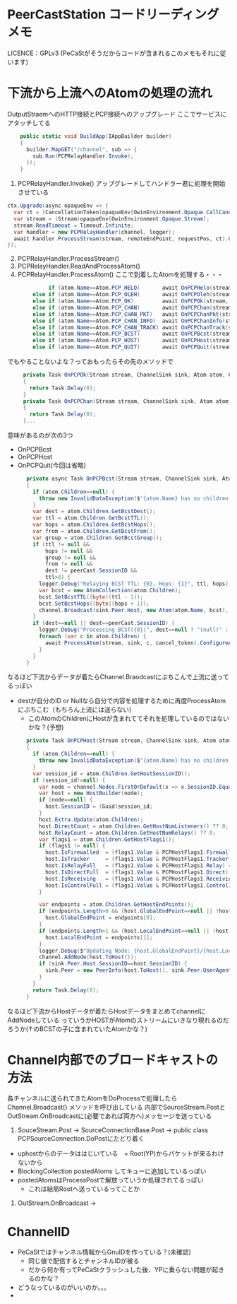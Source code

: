 # PeerCastStation コードリーディングメモ
LICENCE：GPLv3 (PeCaStがそうだからコードが含まれるこのメモもそれに従います)

# 下流から上流へのAtomの処理の流れ
OutputStraemへのHTTP接続とPCP接続へのアップグレード
ここでサービスにアタッチしてる
```csharp
    public static void BuildApp(IAppBuilder builder)
    {
      builder.MapGET("/channel", sub => {
        sub.Run(PCPRelayHandler.Invoke);
      });
    }
```
1. PCPRelayHandler.Invoke() アップグレードしてハンドラー君に処理を開始させている
```csharp 
ctx.Upgrade(async opaqueEnv => {
  var ct = (CancellationToken)opaqueEnv[OwinEnvironment.Opaque.CallCancelled];
  var stream = (Stream)opaqueEnv[OwinEnvironment.Opaque.Stream];
  stream.ReadTimeout = Timeout.Infinite;
  var handler = new PCPRelayHandler(channel, logger);
  await handler.ProcessStream(stream, remoteEndPoint, requestPos, ct).ConfigureAwait(false);
});
```
2. PCPRelayHandler.ProcessStream()
3. PCPRelayHandler.ReadAndProcessAtom()
4. PCPRelayHandler.ProcessAtom()
ここで到着したAtomを処理する・・・
```csharp
             if (atom.Name==Atom.PCP_HELO)       await OnPCPHelo(stream, sink, atom, cancel_token).ConfigureAwait(false);
        else if (atom.Name==Atom.PCP_OLEH)       await OnPCPOleh(stream, sink, atom, cancel_token).ConfigureAwait(false);
        else if (atom.Name==Atom.PCP_OK)         await OnPCPOk(stream, sink, atom, cancel_token).ConfigureAwait(false);
        else if (atom.Name==Atom.PCP_CHAN)       await OnPCPChan(stream, sink, atom, cancel_token).ConfigureAwait(false);
        else if (atom.Name==Atom.PCP_CHAN_PKT)   await OnPCPChanPkt(stream, sink, atom, cancel_token).ConfigureAwait(false);
        else if (atom.Name==Atom.PCP_CHAN_INFO)  await OnPCPChanInfo(stream, sink, atom, cancel_token).ConfigureAwait(false);
        else if (atom.Name==Atom.PCP_CHAN_TRACK) await OnPCPChanTrack(stream, sink, atom, cancel_token).ConfigureAwait(false);
        else if (atom.Name==Atom.PCP_BCST)       await OnPCPBcst(stream, sink, atom, cancel_token).ConfigureAwait(false);
        else if (atom.Name==Atom.PCP_HOST)       await OnPCPHost(stream, sink, atom, cancel_token).ConfigureAwait(false);
        else if (atom.Name==Atom.PCP_QUIT)       await OnPCPQuit(stream, sink, atom, cancel_token).ConfigureAwait(false);
```
でもやることないよな？っておもったらその先のメソッドで
```csharp
     private Task OnPCPOk(Stream stream, ChannelSink sink, Atom atom, CancellationToken cancel_token)
     {
       return Task.Delay(0);
     }
     private Task OnPCPChan(Stream stream, ChannelSink sink, Atom atom, CancellationToken cancel_token)
     {
       return Task.Delay(0);
     }...
```
意味があるのが次の3つ
- OnPCPBcst
- OnPCPHost
- OnPCPQuit(今回は省略)
```csharp
      private async Task OnPCPBcst(Stream stream, ChannelSink sink, Atom atom, CancellationToken cancel_token)
      {
        if (atom.Children==null) {
          throw new InvalidDataException($"{atom.Name} has no children.");
        }
        var dest = atom.Children.GetBcstDest();
        var ttl = atom.Children.GetBcstTTL();
        var hops = atom.Children.GetBcstHops();
        var from = atom.Children.GetBcstFrom();
        var group = atom.Children.GetBcstGroup();
        if (ttl != null &&
            hops != null &&
            group != null &&
            from != null &&
            dest != peerCast.SessionID &&
            ttl>0) {
          logger.Debug("Relaying BCST TTL: {0}, Hops: {1}", ttl, hops);
          var bcst = new AtomCollection(atom.Children);
          bcst.SetBcstTTL((byte)(ttl - 1));
          bcst.SetBcstHops((byte)(hops + 1));
          channel.Broadcast(sink.Peer.Host, new Atom(atom.Name, bcst), group.Value);
        }
        if (dest==null || dest==peerCast.SessionID) {
          logger.Debug("Processing BCST({0})", dest==null ? "(null)" : dest.Value.ToString("N"));
          foreach (var c in atom.Children) {
            await ProcessAtom(stream, sink, c, cancel_token).ConfigureAwait(false);
          }
        }
      }
```
なるほど下流からデータが着たらChannel.Braodcastにぶちこんで上流に送ってるっぽい
- destが自分のID or Nullなら自分で内容を処理するために再度ProcessAtomにぶちこむ（もちろん上流には送らない）
  - このAtomのChildrenにHostが含まれててそれを処理しているのではないかな？(予想)

```csharp
      private Task OnPCPHost(Stream stream, ChannelSink sink, Atom atom, CancellationToken cancel_token)
      {
        if (atom.Children==null) {
          throw new InvalidDataException($"{atom.Name} has no children.");
        }
        var session_id = atom.Children.GetHostSessionID();
        if (session_id!=null) {
          var node = channel.Nodes.FirstOrDefault(x => x.SessionID.Equals(session_id));
          var host = new HostBuilder(node);
          if (node==null) {
            host.SessionID = (Guid)session_id;
          }
          host.Extra.Update(atom.Children);
          host.DirectCount = atom.Children.GetHostNumListeners() ?? 0;
          host.RelayCount = atom.Children.GetHostNumRelays() ?? 0;
          var flags1 = atom.Children.GetHostFlags1();
          if (flags1 != null) {
            host.IsFirewalled  = (flags1.Value & PCPHostFlags1.Firewalled) != 0;
            host.IsTracker     = (flags1.Value & PCPHostFlags1.Tracker) != 0;
            host.IsRelayFull   = (flags1.Value & PCPHostFlags1.Relay) == 0;
            host.IsDirectFull  = (flags1.Value & PCPHostFlags1.Direct) == 0;
            host.IsReceiving   = (flags1.Value & PCPHostFlags1.Receiving) != 0;
            host.IsControlFull = (flags1.Value & PCPHostFlags1.ControlIn) == 0;
          }

          var endpoints = atom.Children.GetHostEndPoints();
          if (endpoints.Length>0 && (host.GlobalEndPoint==null || !host.GlobalEndPoint.Equals(endpoints[0]))) {
            host.GlobalEndPoint = endpoints[0];
          }
          if (endpoints.Length>1 && (host.LocalEndPoint==null || !host.LocalEndPoint.Equals(endpoints[1]))) {
            host.LocalEndPoint = endpoints[1];
          }
          logger.Debug($"Updating Node: {host.GlobalEndPoint}/{host.LocalEndPoint}({host.SessionID.ToString("N")})");
          channel.AddNode(host.ToHost());
          if (sink.Peer.Host.SessionID==host.SessionID) {
            sink.Peer = new PeerInfo(host.ToHost(), sink.Peer.UserAgent, sink.Peer.RemoteEndPoint);
          }
        }
        return Task.Delay(0);
      }
```
なるほど下流からHostデータが着たらHostデータをまとめてchannelにAddNodeしている
っていうかHOSTがAtomのストリームにいきなり現れるのだろうか(↑のBCSTの子に含まれていたAtomかな？)



# Channel内部でのブロードキャストの方法
各チャンネルに送られてきたAtomをDoProcessで処理したらChannel.Broadcast() メソッドを呼び出している
内部でSourceStream.PostとOutStream.OnBroadcastに(必要であれば両方へ)メッセージを送っている

1. SouceStream.Post -> SourceConnectionBase.Post -> public class PCPSourceConnection.DoPostにたどり着く
- uphostからのデータははじいている　= Root(YP)からパケットが来るわけないから
- BlockingCollection<Atom> postedAtoms してキューに追加しているっぽい
- postedAtomsはProcessPostで解放っていうか処理されてるっぽい
  - これは結局Rootへ送っているってことか

1. OutStream.OnBroadcast ->


# ChannelID
- PeCaStではチャンネル情報からGnuIDを作っている？(未確認)
  - 同じ値で配信するとチャンネルIDが被る
  - だから何か有ってPeCaStクラッシュした後、YPに乗らない問題が起きるのかな？
- どうなっているのがいいのか。。。
-
